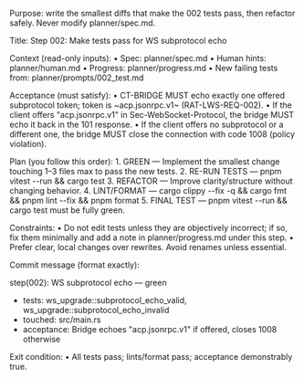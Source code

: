 Purpose: write the smallest diffs that make the 002 tests pass, then refactor safely. Never modify planner/spec.md.

Title: Step 002: Make tests pass for WS subprotocol echo

Context (read-only inputs):
	•	Spec: planner/spec.md
	•	Human hints: planner/human.md
	•	Progress: planner/progress.md
	•	New failing tests from: planner/prompts/002_test.md

Acceptance (must satisfy):
	•	CT-BRIDGE MUST echo exactly one offered subprotocol token; token is ~acp.jsonrpc.v1~ (RAT-LWS-REQ-002).
	•	If the client offers "acp.jsonrpc.v1" in Sec-WebSocket-Protocol, the bridge MUST echo it back in the 101 response.
	•	If the client offers no subprotocol or a different one, the bridge MUST close the connection with code 1008 (policy violation).

Plan (you follow this order):
	1.	GREEN — Implement the smallest change touching 1–3 files max to pass the new tests.
	2.	RE-RUN TESTS — pnpm vitest --run && cargo test
	3.	REFACTOR — Improve clarity/structure without changing behavior.
	4.	LINT/FORMAT — cargo clippy --fix -q && cargo fmt && pnpm lint --fix && pnpm format
	5.	FINAL TEST — pnpm vitest --run && cargo test must be fully green.

Constraints:
	•	Do not edit tests unless they are objectively incorrect; if so, fix them minimally and add a note in planner/progress.md under this step.
	•	Prefer clear, local changes over rewrites. Avoid renames unless essential.

Commit message (format exactly):

step(002): WS subprotocol echo — green

- tests: ws_upgrade::subprotocol_echo_valid, ws_upgrade::subprotocol_echo_invalid
- touched: src/main.rs
- acceptance: Bridge echoes "acp.jsonrpc.v1" if offered, closes 1008 otherwise

Exit condition:
	•	All tests pass; lints/format pass; acceptance demonstrably true.